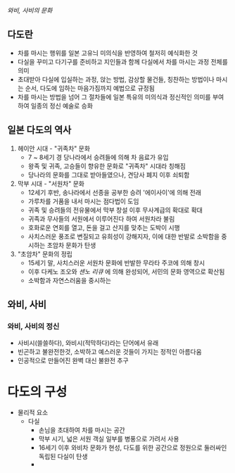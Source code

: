 *와비, 사비의 문화*
## 다도란
- 차를 마시는 행위를 일본 고유늬 미의식을 반영하여 철저히 예식화한 것
- 다실을 꾸미고 다기구를 준비하고 지인들과 함께 다실에서 차를 마시는 과정 전체를 의미
- 초대받아 다실에 입실하는 과정, 앉는 방법, 감상할 물건들, 칭찬하는 방법이나 마시는 순서, 다도에 임하는 마음가짐까지 예법으로 규정됨
- 차를 마시는 방법을 넘어 그 절차들에 일본 특유의 미의식과 정신적인 의미를 부여하여 일종의 정신 예술로 승화
## 일본 다도의 역사
1. 헤이안 시대 - "귀족차" 문화
	- 7 ~ 8세기 경 당나라에서 승려들에 의해 차 음료가 유입
	- 왕족 및 귀족, 고승들이 향유한 문화로 "귀족차" 시대라 칭해짐
	- 당나라의 문화를 그대로 받아들였으나, 견당사 폐지 이후 쇠퇴함
2.  막부 시대 - "서원차" 문화
	- 12세기 후반, 송나라에서 선종을 공부한 승려 '에이사이'에 의해 전래
	- 가루차를 거품을 내서 마시는 점다법이 도임
	- 귀족 및 승려들의 전유물에서 막부 창설 이후 무사계급의 확대로 확대
	- 귀족과 무사들의 서원에서 이루어진다 하여 서원차라 불림
	- 호화로운 연회를 열고, 돈을 걸고 산지를 맞추는 도박이 시행
	- 사치스러운 풍조로 변질되고 유희성이 강해지자, 이에 대한 반발로 소박함을 중시하는 초암차 문화가 탄생
3. "초암차" 문화의 정립
	- 15세기 말, 사치스러운 서원차 문화에 반발한 무라타 주코에 의해 창시
	- 이후 다케노 조오와 *센노 리큐* 에 의해 완성되어, 서민의 문화 영역으로 확산됨
	- 소박함과 자연스러움을 중시하는
## 와비, 사비
### 와비, 사비의 정신
- 사비시(쓸쓸하다), 와비시(적막하다)라는 단어에서 유래
- 빈곤하고 불완전한것, 소박하고 예스러운 것들이 가지는 정적인 아름다움
- 인공적으로 만들어진 완벽 대신 불완전 추구

# 다도의 구성

- 물리적 요소
	- 다실
		- 손님을 초대하여 차를 마시는 공간
		- 막부 시기, 넓은 서원 객실 일부를 병풍으로 가려서 사용
		- 16세기 이후 와비차 문화가 현성, 다도를 위한 공간으로 정원으로 둘러싸인 독립된 다실이 탄생
		- 

